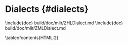 # Dialects {#dialects}

\include{doc} build/doc/mlir/ZHLDialect.md
\include{doc} build/doc/mlir/ZMLDialect.md

<!-- Overrides the included TOCs to be limited to a depth level of 2. This prevents
a few issues, one being that the TOC looked too messy, and the other being that
<tt> tags were being displayed there (for operation names) verbatim, which is ugly. -->
\tableofcontents{HTML:2}